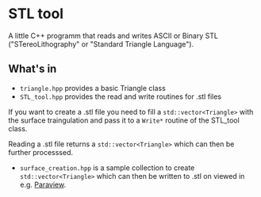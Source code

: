 # STL tool

A little C++ programm that reads and writes ASCII or Binary STL ("STereoLithography" or "Standard Triangle Language").

## What's in

* `triangle.hpp` provides a basic Triangle class
* `STL_tool.hpp` provides the read and write routines for .stl files

If you want to create a .stl file you need to fill a `std::vector<Triangle>` with the surface traingulation and pass it to a `Write*` routine of the STL_tool class.

Reading a .stl file returns a `std::vector<Triangle>` which can then be further processsed.

* `surface_creation.hpp` is a sample collection to create `std::vector<Triangle>` which can then be written to .stl on viewed in e.g. [Paraview](https://www.paraview.org).

